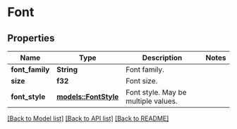 # Font

## Properties

Name | Type | Description | Notes
------------ | ------------- | ------------- | -------------
**font_family** | **String** | Font family. | 
**size** | **f32** | Font size. | 
**font_style** | [**models::FontStyle**](FontStyle.md) | Font style. May be multiple values. | 

[[Back to Model list]](../README.md#documentation-for-models) [[Back to API list]](../README.md#documentation-for-api-endpoints) [[Back to README]](../README.md)


